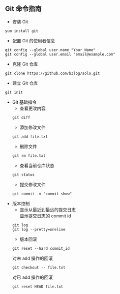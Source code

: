 ## Git 命令指南
* 安装 Git
```
yum install git
```
* 配置 Git 的使用者信息
```
git config --global user.name "Your Name"
git config --global user.email "email@example.com"
```
* 克隆 Git 仓库
```
git clone https://github.com/b3log/solo.git
```
* 建立 Git 仓库
```
git init
```
* Git 基础指令
    * 查看更改内容
    ```
    git diff
    ```
    * 添加修改文件
    ```
    git add file.txt
    ```
    * 删除文件
    ```
    git rm file.txt
    ```
    * 查看当前仓库状态
    ```
    git status
    ```
    * 提交修改文件
    ```
    git commit -m "commit show"
    ```
* 版本控制
    * 显示从最近到最远的提交日志<br>
    显示提交日志的 commit id
    ```
    git log
    git log --pretty=oneline
    ```
    * 版本回滚
    ```
    git reset --hard commit_id
    ```
    对未 add 操作的回滚
    ```
    git checkout -- file.txt
    ```
    对已 add 操作的回滚
    ```
    git reset HEAD file.txt
    ```

